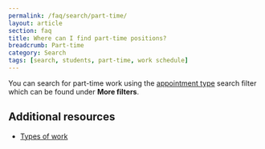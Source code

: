```yaml
---
permalink: /faq/search/part-time/
layout: article
section: faq
title: Where can I find part-time positions?
breadcrumb: Part-time
category: Search
tags: [search, students, part-time, work schedule]
---
```


You can search for part-time work using the [appointment type](../../../how-to/search/filters/appointment-type/) search filter which can be found under **More filters**.

## Additional resources

* [Types of work](../../../working-in-government/pay-and-leave/types-of-work/)
